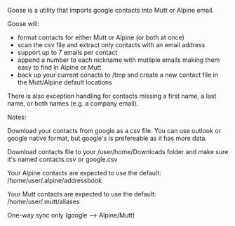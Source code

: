 Goose is a utility that imports google contacts into Mutt or Alpine email.

Goose will:

* format contacts for either Mutt or Alpine (or both at once) 
* scan the csv file and extract only contacts with an email address
* support up to 7 emails per contact
* append a number to each nickname with mutliple emails making them easy to find in Alpine or Mutt
* back up your current conacts to /tmp and create a new contact file in the Mutt/Alpine default locations


There is also exception handling for contacts missing a first name, a last name, or both names (e.g. a company email).

Notes:
    
Download your contacts from google as a csv file.  You can use outlook or google native format, but google's is prefereable as it has more data.

Download contacts file to your /user/home/Downloads folder and make sure it's named contacts.csv or google.csv

Your Alpine contacts are expected to use the default: /home/user/.alpine/addressbook

Your Mutt contacts are expected to use the default: /home/user/.mutt/aliases

One-way sync only (google --> Alpine/Mutt)

